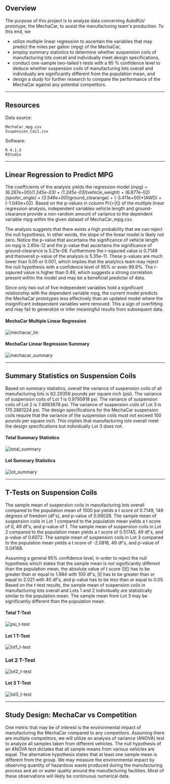 ## Overview

The purpose of this project is to analyze data concerning AutoRUs' prototype, the MechaCar, to assist the manufacturing team's production. To this end, we 
* utilize multiple linear regression to ascertain the variables that may predict the miles per gallon (mpg) of the MechaCar,
* employ summary statistics to determine whether suspension coils of manufacturing lots overall and individually meet design specifications,
* conduct one-sample two-tailed t-tests with a 95 % confidence level to deduce whether suspension coils of manufacturing lots overall and individually are significantly different from the population mean, and
* design a study for further research to compare the performance of the MechaCar against any potential competitors.

---

## Resources

Data source:

    MechaCar_mpg.csv
    Suspension_Coil.csv

<!-- "pip show <software>" in command prompt to see pip install ver -->
<!-- pip show code from https://stackoverflow.com/questions/10214827/find-which-version-of-package-is-installed-with-pip -->
Software:

    R 4.1.3
    RStudio

---

## Linear Regression to Predict MPG
<!-- Which variables/coefficients provided a non-random amount of variance to the mpg values in the dataset?
Is the slope of the linear model considered to be zero? Why or why not?
Does this linear model predict mpg of MechaCar prototypes effectively? Why or why not? -->

The coefficients of the analysis yields the regression model (mpg) = (6.267e+00)*(1.245e-03) + (1.245e-03)*(vehicle_weight) + (6.877e-02)*(spoiler_angle) + (3.546e+00)*(ground_clearange) + (-3.411e+00)*(AWD) + (-1.040e+02). Based on the p-values in column Pr(>|t|) of the multiple linear regression analysis, independent variables vehicle length and ground-clearance provide a non-random amount of variance to the dependent variable mpg within the given dataset of MechaCar_mpg.csv.

The analysis suggests that there exists a high probability that we can reject the null hypothesis. In other words, the slope of the linear model is likely not zero. Notice the p-value that ascertains the significance of vehicle length on mpg is 2.60e-12 and the p-value that ascertains the significance of ground-clearance is 5.21e-08. Furthermore the r-sqaured value is 0.7149 and theoverall p-value of the analysis is 5.35e-11. These p-values are much lower than 0.05 or 0.001, which implies that the analytics team may reject the null hypothesis with a confidence level of 95% or even 99.9%. The r-sqaured value is higher than 0.49, which suggests a strong correlation present within the model and may be a beneficial predictor of data. 

Since only two out of five independent variables hold a significant relationship with the dependent variable mpg, the current model predicts the MechaCar prototypes less effectively than an updated model where the insignificant independent variables were removed. This a sign of overfitting and may fail to generalize or infer meaningful results from subsequent data.

#### MechaCar Multiple Linear Regression

![mechacar_lm](https://user-images.githubusercontent.com/96349090/163808128-8c137ad6-4ca6-44cc-9a8d-9a05adbf7d15.png)


#### MechaCar Linear Regression Summary

![mechacar_summary](https://user-images.githubusercontent.com/96349090/163808211-9213bd2d-37f6-422a-ab34-d4f837fb0631.png)


---

## Summary Statistics on Suspension Coils
<!-- The design specifications for the MechaCar suspension coils dictate that the variance of the suspension coils must not exceed 100 pounds per square inch. Does the current manufacturing data meet this design specification for all manufacturing lots in total and each lot individually? Why or why not? -->

Based on summary statistics, overall the variance of suspension coils of all manufacturing lots is 62.29356 pounds per square inch (psi). The variance of suspension coils of Lot 1 is 0.9795918 psi. The variance of suspension coils of Lot 2 is 7.4693878 psi. The variance of suspension coils of Lot 3 is 170.2861224 psi. 
The design specifications for the MechaCar suspension coils require that the variance of the suspension coils must not exceed 100 pounds per square inch. This implies that manufacturing lots overall meet the design specifications but individually Lot 3 does not.

#### Total Summary Statistics

![total_summary](https://user-images.githubusercontent.com/96349090/163807989-118c173a-ae6b-4c80-acfd-24f2c30d5cc6.png)


#### Lot Summary Statistics

![lot_summary](https://user-images.githubusercontent.com/96349090/163808035-9a037f66-2112-4970-ba47-3118c9b0c78f.png)


---

## T-Tests on Suspension Coils
<!-- Briefly summarize your interpretation and findings for the t-test results. Include screenshots of the t-test to support your summary. -->

The sample mean of suspension coils in manufacturing lots overall compared to the population mean of 1500 psi yields a t score of 0.7149, 149 degrees of freedom (df's), and p-value of 0.06028. The sample mean of suspension coils in Lot 1 compared to the population mean yields a t score of 0, 49 df's, and p-value of 1. The sample mean of suspension coils in Lot 2 compared to the population mean yields a t score of 0.51745, 49 df's, and p-value of 0.6072. The sample mean of suspension coils in Lot 3 compared to the population mean yields a t score of -2.0916, 49 df's, and p-value of 0.04168.

Assuming a general 95% confidence level, in order to reject the null hypothesis which states that the sample mean is not significantly different than the population mean, the absolute value of t score (|t|) has to be greater than or equal to 1.984 with 100 df's, |t| has to be greater than or equal to 2.021 with 40 df's, and p-value has to be less than or equal to 0.05. Based on the t-test results, the sample mean of suspension coils in manufacturing lots overall and Lots 1 and 2 individually are statistically similar to the population mean. The sample mean from Lot 3 may be significantly different than the population mean.

#### Total T-Test

![psi_t-test](https://user-images.githubusercontent.com/96349090/163808281-8668d95a-fc77-486e-9003-75044990c140.png)


#### Lot 1 T-Test

![lot1_t-test](https://user-images.githubusercontent.com/96349090/163808329-35d863bc-cc41-497e-b748-010fc4cdef7f.png)


### Lot 2 T-Test

![lot2_t-test](https://user-images.githubusercontent.com/96349090/163808416-85b4f707-deb5-4530-b5da-98bd337319b2.png)


#### Lot 3 T-Test

![lot3_t-test](https://user-images.githubusercontent.com/96349090/163808450-4da4e691-9cda-4ae4-91d1-c209724dedb3.png)


---

## Study Design: MechaCar vs Competition
<!-- Write a short description of a statistical study that can quantify how the MechaCar performs against the competition. In your study design, think critically about what metrics would be of interest to a consumer: for a few examples, cost, city or highway fuel efficiency, horse power, maintenance cost, or safety rating.
In your description, address the following questions:
What metric or metrics are you going to test?
What is the null hypothesis or alternative hypothesis?
What statistical test would you use to test the hypothesis? And why?
What data is needed to run the statistical test? -->

One metric that may be of interest is the environmental impact of manufacturing the MechaCar compared to any competitors. Assuming there are multiple competitors, we will utilize an analysis of variance (ANOVA) test to analyze all samples taken from different vehicles. The null hypothesis of an ANOVA test dictates that all sample means from various vehicles are equal. The alternative hypothesis states that at least one sample mean is different from the group. 
We may measure the environmental impact by observing quantity of hazardous waste produced during the manufacturing process and air or water quality around the manufacturing facilities. Most of these observations will likely be continuous numerical data.
